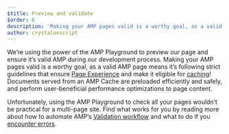 ```yaml
---
$title: Preview and validate
$order: 6
description: 'Making your AMP pages valid is a worthy goal, as a valid AMP page means it’s following strict guidelines that ensure Page Experience and make it eligible for caching!'
author: crystalonscript
---
```


We’re using the power of the AMP Playground to preview our page and ensure it’s valid AMP during our development process. Making your AMP pages valid is a worthy goal, as a valid AMP page means it’s following strict guidelines that ensure [Page Experience](../../../../about/page-experience.html) and make it eligible for [caching](../../learn/amp-caches-and-cors/how_amp_pages_are_cached.md)! Documents served from an AMP Cache are preloaded efficiently and safely, and perform user-beneficial performance optimizations to page content.

Unfortunately, using the AMP Playground to check all your pages wouldn’t be practical for a multi-page site. Find what works for you by reading more about how to automate AMP’s [Validation workflow](../../learn/validation-workflow/validate_amp.md) and what to do if you [encounter errors](../../learn/amp-actions-and-events.md).
